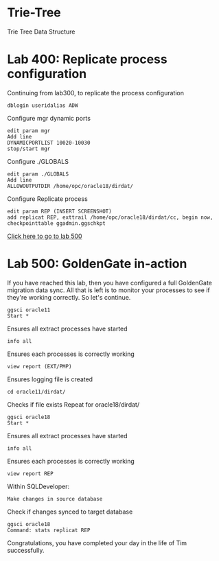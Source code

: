 # Trie-Tree
Trie Tree Data Structure

# Lab 400: Replicate process configuration

Continuing from lab300, to replicate the process configuration

```
dblogin useridalias ADW
```

Configure mgr dynamic ports
```
edit param mgr
Add line
DYNAMICPORTLIST 10020-10030
stop/start mgr
```
Configure ./GLOBALS
```
edit param ./GLOBALS
Add line
ALLOWOUTPUTDIR /home/opc/oracle18/dirdat/
```
Configure Replicate process
```
edit param REP (INSERT SCREENSHOT)
add replicat REP, exttrail /home/opc/oracle18/dirdat/cc, begin now, checkpointtable ggadmin.ggschkpt
```

[Click here to go to lab 500](https://github.com/GaryHostt/GoldenGate2ADB/blob/master/Lab500.md)

# Lab 500: GoldenGate in-action

If you have reached this lab, then you have configured a full GoldenGate migration data sync. All that is left is to monitor your processes to see if they're working correctly. So let's continue.
```
ggsci oracle11
Start *
```
Ensures all extract processes have started
```
info all
```
Ensures each processes is correctly working
```
view report (EXT/PMP)
```
Ensures logging file is created
```
cd oracle11/dirdat/
```
Checks if file exists
Repeat for oracle18/dirdat/
```
ggsci oracle18
Start *
```
Ensures all extract processes have started
```
info all
```
Ensures each processes is correctly working
```
view report REP
```
Within SQLDeveloper:
```
Make changes in source database
```
Check if changes synced to target database
```
ggsci oracle18
Command: stats replicat REP
```

Congratulations, you have completed your day in the life of Tim successfully. 
